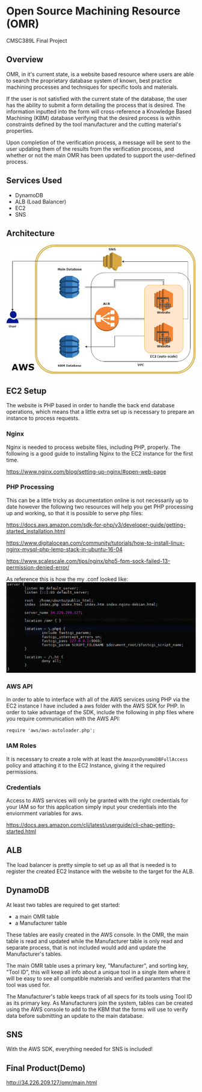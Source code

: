 # Open Source Machining Resource (OMR)
CMSC389L Final Project

## Overview
OMR, in it's current state, is a website based resource where users are able to search the proprietary database system of known, best practice machining processes and techniques for specific tools and materials. 

If the user is not satisfied with the current state of the database, the user has the ability to submit a form detailing the process that is desired. The information inputted into the form will cross-reference a Knowledge Based Machining (KBM) database verifying that the desired process is within constraints defined by the tool manufacturer and the cutting material's properties. 

Upon completion of the verification process, a message will be sent to the user updating them of the results from the verification process, and whether or not the main OMR has been updated to support the user-defined process.

## Services Used
- DynamoDB
- ALB (Load Balancer)
- EC2
- SNS

## Architecture

![Click here to view the architecture diagram](https://raw.githubusercontent.com/pgarves/omr/master/OMR%20Diagram%20v3.png)

## EC2 Setup
The website is PHP based in order to handle the back end database operations, which means that a little extra set up is necessary to prepare an instance to process requests. 

### Nginx
Nginx is needed to process website files, including PHP, properly. The following is a good guide to installing Nginx to the EC2 instance for the first time. 

https://www.nginx.com/blog/setting-up-nginx/#open-web-page

### PHP Processing
This can be a little tricky as documentation online is not necessarily up to date however the following two resources will help you get PHP processing up and working, so that it is possible to serve php files: 

https://docs.aws.amazon.com/sdk-for-php/v3/developer-guide/getting-started_installation.html 

https://www.digitalocean.com/community/tutorials/how-to-install-linux-nginx-mysql-php-lemp-stack-in-ubuntu-16-04 

https://www.scalescale.com/tips/nginx/php5-fpm-sock-failed-13-permission-denied-error/ 

As reference this is how the my .conf looked like: 
![Click here to view the .conf file](https://raw.githubusercontent.com/pgarves/omr/master/nginx%20conf%20file.PNG)

### AWS API
In order to able to interface with all of the AWS services using PHP via the EC2 instance I have included a aws folder with the AWS SDK for PHP. In order to take advantage of the SDK, include the following in php files where you require communication with the AWS API:
```
require 'aws/aws-autoloader.php';
```

### IAM Roles
It is necessary to create a role with at least the ```AmazonDynamoDBFullAccess``` policy and attaching it to the EC2 Instance, giving it the required permissions.

### Credentials
Access to AWS services will only be granted with the right credentials for your IAM so for this application simply input your credentials into the enviornment variables for aws. 

https://docs.aws.amazon.com/cli/latest/userguide/cli-chap-getting-started.html

## ALB
The load balancer is pretty simple to set up as all that is needed is to register the created EC2 Instance with the website to the target for the ALB.

## DynamoDB
At least two tables are required to get started:
- a main OMR table
- a Manufacturer table

These tables are easily created in the AWS console. In the OMR, the main table is read and updated while the Manufacturer table is only read and separate process, that is not included would add and update the Manufacturer's tables.  

The main OMR table uses a primary key, "Manufacturer", and sorting key, "Tool ID", this will keep all info about a unique tool in a single item where it will be easy to see all compatible materials and verified paramters that the tool was used for. 

The Manufacturer's table keeps track of all specs for its tools using Tool ID as its primary key. As Manufacturers join the system, tables can be created using the AWS console to add to the KBM that the forms will use to verify data before submitting an update to the main database. 

## SNS
With the AWS SDK, everything needed for SNS is included!

## Final Product(Demo)

http://34.226.209.127/omr/main.html
